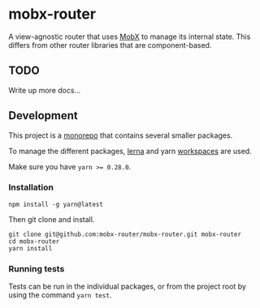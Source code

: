 # mobx-router

A view-agnostic router that uses [MobX](https://mobx.js.org/) to manage its internal state.
This differs from other router libraries that are component-based.

## TODO

Write up more docs...

## Development

This project is a [monorepo](http://www.drmaciver.com/2016/10/why-you-should-use-a-single-repository-for-all-your-companys-projects/)
that contains several smaller packages.

To manage the different packages, [lerna](https://lernajs.io/)
and yarn [workspaces](https://yarnpkg.com/blog/2017/08/02/introducing-workspaces/) are used.

Make sure you have `yarn >= 0.28.0`.

### Installation

```
npm install -g yarn@latest
```

Then git clone and install.

```
git clone git@github.com:mobx-router/mobx-router.git mobx-router
cd mobx-router
yarn install
```

### Running tests

Tests can be run in the individual packages, or from the project root by using the command `yarn test`.
